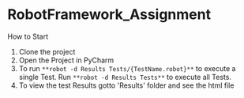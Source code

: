 # RobotFramework_Assignment

 How to Start
1. Clone the project
2. Open the Project in PyCharm
3. To run  `**robot -d Results Tests/{TestName.robot}**` to execute a single Test. Run `**robot -d Results Tests**` to execute all Tests.
4. To view the test Results gotto 'Results' folder and see the html file
